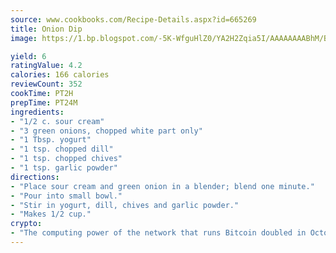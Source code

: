 ```yaml
---
source: www.cookbooks.com/Recipe-Details.aspx?id=665269
title: Onion Dip
image: https://1.bp.blogspot.com/-5K-WfguHlZ0/YA2H2Zqia5I/AAAAAAAABhM/Bdgu68p4aG0Q6jWdy3eGaUXSKw5p3sdxwCLcBGAsYHQ/s324/7.png

yield: 6
ratingValue: 4.2
calories: 166 calories
reviewCount: 352
cookTime: PT2H
prepTime: PT24M
ingredients:
- "1/2 c. sour cream"
- "3 green onions, chopped white part only"
- "1 Tbsp. yogurt"
- "1 tsp. chopped dill"
- "1 tsp. chopped chives"
- "1 tsp. garlic powder"
directions:
- "Place sour cream and green onion in a blender; blend one minute."
- "Pour into small bowl."
- "Stir in yogurt, dill, chives and garlic powder."
- "Makes 1/2 cup."
crypto:
- "The computing power of the network that runs Bitcoin doubled in October, pushing out all but the most dedicated miners."
---
```

